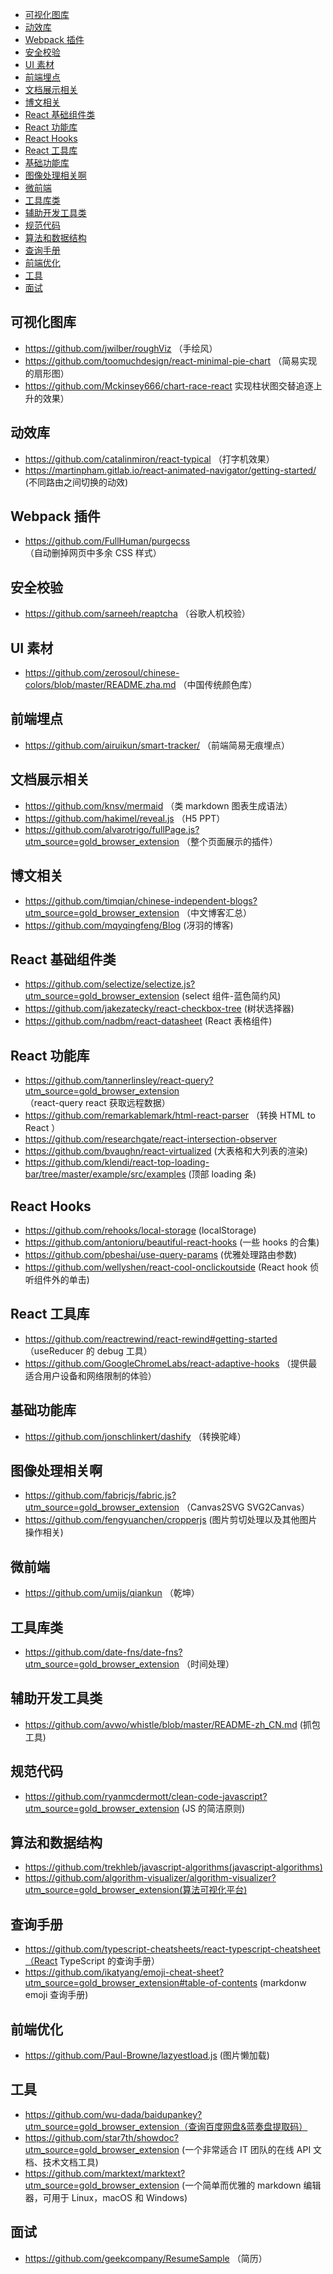- [可视化图库](#%e5%8f%af%e8%a7%86%e5%8c%96%e5%9b%be%e5%ba%93)
- [动效库](#%e5%8a%a8%e6%95%88%e5%ba%93)
- [Webpack 插件](#webpack-%e6%8f%92%e4%bb%b6)
- [安全校验](#%e5%ae%89%e5%85%a8%e6%a0%a1%e9%aa%8c)
- [UI 素材](#ui-%e7%b4%a0%e6%9d%90)
- [前端埋点](#%e5%89%8d%e7%ab%af%e5%9f%8b%e7%82%b9)
- [文档展示相关](#%e6%96%87%e6%a1%a3%e5%b1%95%e7%a4%ba%e7%9b%b8%e5%85%b3)
- [博文相关](#%e5%8d%9a%e6%96%87%e7%9b%b8%e5%85%b3)
- [React 基础组件类](#react-%e5%9f%ba%e7%a1%80%e7%bb%84%e4%bb%b6%e7%b1%bb)
- [React 功能库](#react-%e5%8a%9f%e8%83%bd%e5%ba%93)
- [React Hooks](#react-hooks)
- [React 工具库](#react-%e5%b7%a5%e5%85%b7%e5%ba%93)
- [基础功能库](#%e5%9f%ba%e7%a1%80%e5%8a%9f%e8%83%bd%e5%ba%93)
- [图像处理相关啊](#%e5%9b%be%e5%83%8f%e5%a4%84%e7%90%86%e7%9b%b8%e5%85%b3%e5%95%8a)
- [微前端](#%e5%be%ae%e5%89%8d%e7%ab%af)
- [工具库类](#%e5%b7%a5%e5%85%b7%e5%ba%93%e7%b1%bb)
- [辅助开发工具类](#%e8%be%85%e5%8a%a9%e5%bc%80%e5%8f%91%e5%b7%a5%e5%85%b7%e7%b1%bb)
- [规范代码](#%e8%a7%84%e8%8c%83%e4%bb%a3%e7%a0%81)
- [算法和数据结构](#%e7%ae%97%e6%b3%95%e5%92%8c%e6%95%b0%e6%8d%ae%e7%bb%93%e6%9e%84)
- [查询手册](#%e6%9f%a5%e8%af%a2%e6%89%8b%e5%86%8c)
- [前端优化](#%e5%89%8d%e7%ab%af%e4%bc%98%e5%8c%96)
- [工具](#%e5%b7%a5%e5%85%b7)
- [面试](#%e9%9d%a2%e8%af%95)

## 可视化图库

- https://github.com/jwilber/roughViz （手绘风）
- https://github.com/toomuchdesign/react-minimal-pie-chart （简易实现的扇形图）
- https://github.com/Mckinsey666/chart-race-react 实现柱状图交替追逐上升的效果）

## 动效库

- https://github.com/catalinmiron/react-typical （打字机效果）
- https://martinpham.gitlab.io/react-animated-navigator/getting-started/ (不同路由之间切换的动效)

## Webpack 插件

- https://github.com/FullHuman/purgecss （自动删掉网页中多余 CSS 样式）

## 安全校验

- https://github.com/sarneeh/reaptcha （谷歌人机校验）

## UI 素材

- https://github.com/zerosoul/chinese-colors/blob/master/README.zha.md （中国传统颜色库）

## 前端埋点

- https://github.com/airuikun/smart-tracker/ （前端简易无痕埋点）

## 文档展示相关

- https://github.com/knsv/mermaid （类 markdown 图表生成语法）
- https://github.com/hakimel/reveal.js （H5 PPT）
- https://github.com/alvarotrigo/fullPage.js?utm_source=gold_browser_extension （整个页面展示的插件）

## 博文相关

- https://github.com/timqian/chinese-independent-blogs?utm_source=gold_browser_extension （中文博客汇总）
- https://github.com/mqyqingfeng/Blog (冴羽的博客)

## React 基础组件类

- https://github.com/selectize/selectize.js?utm_source=gold_browser_extension (select 组件-蓝色简约风)
- https://github.com/jakezatecky/react-checkbox-tree (树状选择器)
- https://github.com/nadbm/react-datasheet (React 表格组件)

## React 功能库

- https://github.com/tannerlinsley/react-query?utm_source=gold_browser_extension （react-query react 获取远程数据）
- https://github.com/remarkablemark/html-react-parser （转换 HTML to React ）
- https://github.com/researchgate/react-intersection-observer
- https://github.com/bvaughn/react-virtualized (大表格和大列表的渲染)
- https://github.com/klendi/react-top-loading-bar/tree/master/example/src/examples (顶部 loading 条)

## React Hooks

- https://github.com/rehooks/local-storage (localStorage)
- https://github.com/antonioru/beautiful-react-hooks (一些 hooks 的合集)
- https://github.com/pbeshai/use-query-params (优雅处理路由参数)
- https://github.com/wellyshen/react-cool-onclickoutside (React hook 侦听组件外的单击)

## React 工具库

- https://github.com/reactrewind/react-rewind#getting-started （useReducer 的 debug 工具）
- https://github.com/GoogleChromeLabs/react-adaptive-hooks （提供最适合用户设备和网络限制的体验）

## 基础功能库

- https://github.com/jonschlinkert/dashify （转换驼峰）

## 图像处理相关啊

- https://github.com/fabricjs/fabric.js?utm_source=gold_browser_extension （Canvas2SVG SVG2Canvas）
- https://github.com/fengyuanchen/cropperjs (图片剪切处理以及其他图片操作相关)

## 微前端

- https://github.com/umijs/qiankun （乾坤）

## 工具库类

- https://github.com/date-fns/date-fns?utm_source=gold_browser_extension （时间处理）

## 辅助开发工具类

- https://github.com/avwo/whistle/blob/master/README-zh_CN.md (抓包工具)

## 规范代码

- https://github.com/ryanmcdermott/clean-code-javascript?utm_source=gold_browser_extension (JS 的简洁原则)

## 算法和数据结构

- https://github.com/trekhleb/javascript-algorithms(javascript-algorithms)
- https://github.com/algorithm-visualizer/algorithm-visualizer?utm_source=gold_browser_extension(算法可视化平台)

## 查询手册

- https://github.com/typescript-cheatsheets/react-typescript-cheatsheet（React TypeScript 的查询手册）
- https://github.com/ikatyang/emoji-cheat-sheet?utm_source=gold_browser_extension#table-of-contents (markdonw emoji 查询手册)

## 前端优化

- https://github.com/Paul-Browne/lazyestload.js (图片懒加载)

## 工具

- https://github.com/wu-dada/baidupankey?utm_source=gold_browser_extension（查询百度网盘&蓝奏盘提取码）
- https://github.com/star7th/showdoc?utm_source=gold_browser_extension (一个非常适合 IT 团队的在线 API 文档、技术文档工具)
- https://github.com/marktext/marktext?utm_source=gold_browser_extension (一个简单而优雅的 markdown 编辑器，可用于 Linux，macOS 和 Windows)

## 面试

- https://github.com/geekcompany/ResumeSample （简历）
